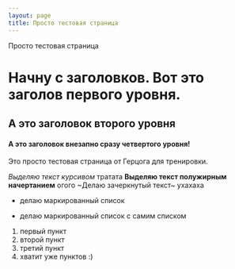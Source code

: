 ```yaml
---
layout: page
title: Просто тестовая страница
---
```


Просто тестовая страница

# Начну с заголовков. Вот это заголов первого уровня.
## А это заголовок второго уровня
####  А это заголовок внезапно сразу четвертого уровня!

Это просто тестовая страница от Герцога для тренировки.

*Выделяю текст курсивом* тратата
**Выделяю текст полужирным начертанием** огого
~Делаю зачеркнутый текст~ ухахаха

* делаю маркированный список

* делаю маркированный список с самим списком
1. первый пункт
2. второй пункт
3. третий пункт
4. хватит уже пунктов :) 

